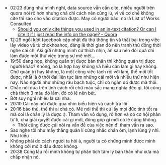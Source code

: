 - 02:23 đúng như mình nghĩ, data source vẫn cần cite, nhiều người trên quora nói rõ hơn nhưng chả chỉ cách nên cũng lú, vì về cơ chế không cite thì sao cho vào citation được. May có người bảo: nó là List of Works Consulted
	- [Should you only cite things you used in an in-text citation? Or can I cite it if I just read the info on the page? - Quora](https://www.quora.com/Should-you-only-cite-things-you-used-in-an-in-text-citation-Or-can-I-cite-it-if-I-just-read-the-info-on-the-page)
- 12:29 ngồi lướt facebook cập nhật đủ thứ thông tin và thất bại trong việc lấy video về từ chokhoahoc, đáng lẽ thời gian đó nên tranh thủ đồng thời nghe cái chị Aki gửi nhưng mình cứ thích nhịn, ăn sau nên đói quá chỉ làm được một thứ việc trong sự mê mệt...
- 19:50 đang họp, không quản trị được bản thân thì không quản trị được người khác? Không, nó là hợp hay không và hiểu cần làm gì hay không. Chứ quản trị hay không, là một công việc tách rời với làm, thế mới tốt được, nhất là ở thời đại liên tục làm những cái mới và nhiều thứ như hiện nay. Não người như những râu bạch tuộc, chỉ có ngần đó được mà thôi.
- Chắc nói dựa trên tính cách rồi chứ màu sắc mang nghĩa đéo gì, tôi cũng chả thích 3 màu đó lắm, đỏ có lẽ nên bét.
- Bớt suy nghĩ nhiều là sai nha.
- 20:10 Cái này nói được qua nhìn biểu hiện và cách trả lời
- 20:16 bảo thủ, thế thì ai chả có. Mé nói thế thì cứ lấy mọi đức tính tốt ra mà coi là chân lý là được :). Tham vấn vô dụng, rõ hơn và có cơ hội phản tư tí, chả giải quyết được cái gì mới, đóng góp gì mới có lẽ cũng không.
	- Thôi cũng được cái nói ra vấn đề của việc nên đi tham vấn ra sao.
- Sao nghe tôi như mấy thằng quản lí cứng nhắc chán òm, lạnh lùng ý nhỉ. Như kiểu
- Không phải do cách người ta hỏi à, người ta có chứng minh được mình không cởi mở ở đâu được không.
- 20:38 Cũng lâu rồi mình không tự phân tích tâm lý bản thân như xưa mà chấp nhận nó.